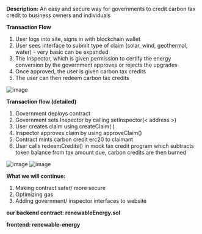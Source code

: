 **Description:**
An easy and secure way for governments to credit
carbon tax credit to business owners and individuals

**Transaction Flow**
1. User logs into site, signs in with blockchain wallet
2. User sees interface to submit type of claim (solar,
wind, geothermal, water) - very basic can be
expanded
3. The Inspector, which is given permission to certify the
energy conversion by the government approves or
rejects the upgrades
4. Once approved, the user is given carbon tax credits
5. The user can then redeem carbon tax credits

![image](https://user-images.githubusercontent.com/100609687/190924952-4175d4ae-4e61-4cae-a6d8-8ff012d9750b.png)

**Transaction flow (detailed)**
1. Government deploys contract
2. Government sets Inspector by calling setInspector(< address >)
3. User creates claim using createClaim( <renewable energy type>)
4. Inspector approves claim by using approveClaim()
5. Contract mints carbon credit erc20 to claimant
6. User calls redeemCredits() in mock tax credit program which subtracts token
balance from tax amount due, carbon credits are then burned

![image](https://user-images.githubusercontent.com/100609687/190924992-567bf597-c498-4b52-ae67-bc685854a74d.png)
![image](https://user-images.githubusercontent.com/100609687/190925002-a1fed611-027a-48d9-a174-aa65818576a9.png)

**What we will continue:**
1. Making contract safer/ more secure
2. Optimizing gas
3. Adding government/ inspector interfaces to website

**our backend contract: 
renewableEnergy.sol**

**frontend:
renewable-energy**
